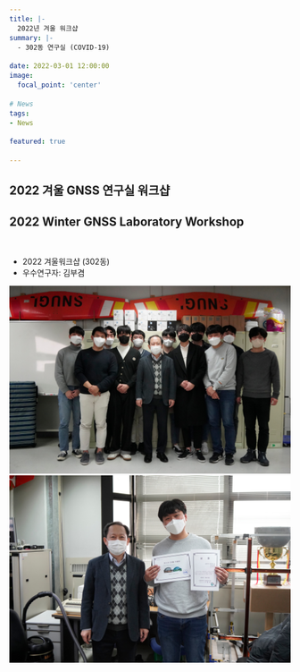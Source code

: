 ```yaml
---
title: |-
  2022년 겨울 워크샵
summary: |-
  - 302동 연구실 (COVID-19)

date: 2022-03-01 12:00:00
image:
  focal_point: 'center'

# News
tags: 
- News

featured: true

---
```


## 2022 겨울 GNSS 연구실 워크샵
## 2022 Winter GNSS Laboratory Workshop

</br>

- 2022 겨울워크샵 (302동)
- 우수연구자: 김부겸

 ![featuered](featured.jpg)
 ![220301-fig1](fig1.jpg)
 <!-- ![220301-fig2](fig2.jpg) -->